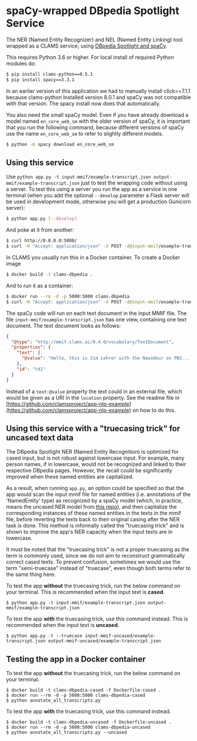 # spaCy-wrapped DBpedia Spotlight Service

The NER (Named Entity Recognizer) and NEL (Named Entity Linking) tool wrapped as a CLAMS service, using [DBpedia Spotlight and spaCy](https://github.com/MartinoMensio/spacy-dbpedia-spotlight).

This requires Python 3.6 or higher. For local install of required Python modules do:

```bash
$ pip install clams-python==0.5.1
$ pip install spacy==3.3.1
```

In an earlier version of this application we had to manually install click==7.1.1 because clams-python installed version 8.0.1 and spaCy was not compatible with that version. The spacy install now does that automatically.

You also need the small spaCy model. Even if you have already download a model named `en_core_web_sm` with the older version of spaCy, it is important that you run the following command, because different versions of spaCy use the name `en_core_web_sm` to refer to slightly different models.

```bash
$ python -m spacy download en_core_web_sm
```

## Using this service

Use `python app.py -t input-mmif/example-transcript.json output-mmif/example-transcript.json` just to test the wrapping code without using a server. To test this using a server you run the app as a service in one terminal (when you add the optional  `--develop` parameter a Flask server will be used in development mode, otherwise you will get a production Gunicorn server):

```bash
$ python app.py [--develop]
```

And poke at it from another:

```bash
$ curl http://0.0.0.0:5000/
$ curl -H "Accept: application/json" -X POST -d@input-mmif/example-transcript.json http://0.0.0.0:5000/
```

In CLAMS you usually run this in a Docker container. To create a Docker image

```bash
$ docker build -t clams-dbpedia .
```

And to run it as a container:

```bash
$ docker run --rm -d -p 5000:5000 clams-dbpedia
$ curl -H "Accept: application/json" -X POST -d@input-mmif/example-transcript.json http://0.0.0.0:5000/
```

The spaCy code will run on each text document in the input MMIF file. The file `input-mmif/example-transcript.json` has one view, containing one text document. The text document looks as follows:

```json
{
  "@type": "http://mmif.clams.ai/0.4.0/vocabulary/TextDocument",
  "properties": {
    "text": {
      "@value": "Hello, this is Jim Lehrer with the NewsHour on PBS...."
    },
    "id": "td1"
  }
}
```
Instead of a `text:@value` property the text could in an external file, which would be given as a URI in the `location` property. See the readme file in [https://github.com/clamsproject/app-nlp-example](https://github.com/clamsproject/app-nlp-example) on how to do this.

## Using this service with a "truecasing trick" for uncased text data

The DBpedia Spotlight NER (Named Entity Recognition) is optimized for cased input, but is not robust against lowercase input. For example, many person names, if in lowercase, would not be recognized and linked to their respective DBpedia pages. However, the recall could be significantly improved when these named entities are capitalized.

As a result, when running `app.py`, an option could be specified so that the app would scan the input mmif file for named entities (i.e. annotations of the 'NamedEntity' type) as recognized by a spaCy model (which, in practice, means the uncased NER model from [this repo](https://github.com/JinnyViboonlarp/app-spacy-nlp-ner#using-this-service-with-an-uncased-ner-model)), and then capitalize the corresponding instances of these named entities in the texts in the mmif file, before reverting the texts back to their original casing after the NER task is done. This method is informally called the "truecasing trick" and is shown to improve the app's NER capacity when the input texts are in lowercase.

It must be noted that the "truecasing trick" is not a proper truecasing as the term is commonly used, since we do not aim to reconstruct grammatically correct cased texts. To prevent confusion, sometimes we would use the term "semi-truecase" instead of "truecase", even though both terms refer to the same thing here.

To test the app **without** the truecasing trick, run the below command on your terminal. This is recommended when the input text is **cased**.

```
$ python app.py -t input-mmif/example-transcript.json output-mmif/example-transcript.json
```

To test the app **with** the truecasing trick, use this command instead. This is recommended when the input text is **uncased**.

```
$ python app.py -t --truecase input-mmif-uncased/example-transcript.json output-mmif-uncased/example-transcript.json
```

## Testing the app in a Docker container

To test the app **without** the truecasing trick, run the below command on your terminal.
```
$ docker build -t clams-dbpedia-cased -f Dockerfile-cased .
$ docker run --rm -d -p 5000:5000 clams-dbpedia-cased
$ python annotate_all_transcripts.py
```

To test the app **with** the truecasing trick, use this command instead.
```
$ docker build -t clams-dbpedia-uncased -f Dockerfile-uncased .
$ docker run --rm -d -p 5000:5000 clams-dbpedia-uncased
$ python annotate_all_transcripts.py --uncased
```

